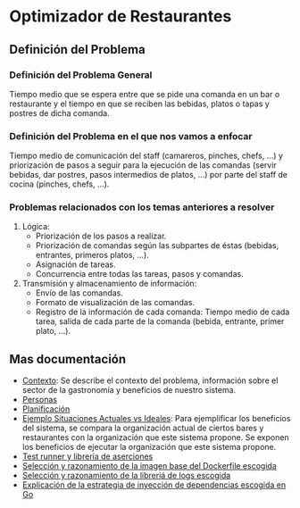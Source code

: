 # Optimizador de Restaurantes

## Definición del Problema

### Definición del Problema General

Tiempo medio que se espera entre que se pide una comanda en un bar o restaurante y el tiempo en que se reciben las bebidas, platos o tapas y postres de dicha comanda.

### Definición del Problema en el que nos vamos a enfocar

Tiempo medio de comunicación del staff (camareros, pinches, chefs, ...) y priorización de pasos a seguir para la ejecución de las comandas (servir bebidas, dar postres, pasos intermedios de platos, ...) por parte del staff de cocina (pinches, chefs, ...).

### Problemas relacionados con los temas anteriores a resolver

1. Lógica:
    - Priorización de los pasos a realizar.
    - Priorización de comandas según las subpartes de éstas (bebidas, entrantes, primeros platos, ...).
    - Asignación de tareas.
    - Concurrencia entre todas las tareas, pasos y comandas.
2. Transmisión y almacenamiento de información:
    - Envío de las comandas.
    - Formato de visualización de las comandas.
    - Registro de la información de cada comanda: Tiempo medio de cada tarea, salida de cada parte de la comanda (bebida, entrante, primer plato, ...).

## Mas documentación

- [Contexto](./contexto.md): Se describe el contexto del problema, información sobre el sector de la gastronomía y beneficios de nuestro sistema.
- [Personas](./personas.md)
- [Planificación](./planificacion.md)
- [Ejemplo Situaciones Actuales vs Ideales](./ejem_situaciones_actual_vs_ideal.md): Para ejemplificar los beneficios del sistema, se compara la organización actual de ciertos bares y restaurantes con la organización que este sistema propone. Se exponen los beneficios de ejecutar la organización que este sistema propone.
- [Test runner y librería de aserciones](./testing.md)
- [Selección y razonamiento de la imagen base del Dockerfile escogida](./seleccion_imagen.md)
- [Selección y razonamiento de la libreriá de logs escogida](./sistema_de_logs.md)
- [Explicación de la estrategia de inyección de dependencias escogida en Go](./inyeccion_de_dependencias.md)
